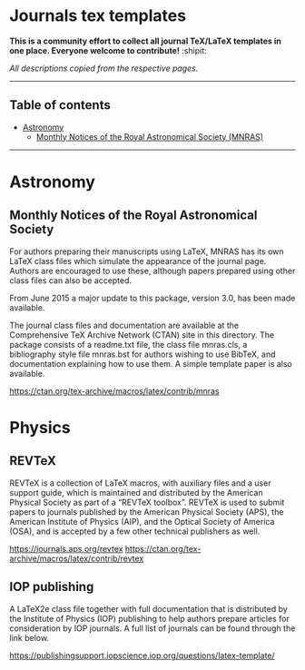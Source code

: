 # Journals tex templates

**This is a community effort to collect all journal TeX/LaTeX templates in one place. Everyone welcome to contribute!** :shipit:

*All descriptions copied from the respective pages.*

***

## Table of contents
- [Astronomy](#astronomy)
  * [Monthly Notices of the Royal Astronomical Society (MNRAS)](#monthly-notices-of-the-royal-astronomical-society)


***
# Astronomy

## Monthly Notices of the Royal Astronomical Society

For authors preparing their manuscripts using LaTeX, MNRAS has its own LaTeX class files which simulate the appearance of the journal page. Authors are encouraged to use these, although papers prepared using other class files can also be accepted.

From June 2015 a major update to this package, version 3.0, has been made available.

The journal class files and documentation are available at the Comprehensive TeX Archive Network (CTAN) site in this directory. The package consists of a readme.txt file, the class file mnras.cls, a bibliography style file mnras.bst for authors wishing to use BibTeX, and documentation explaining how to use them. A simple template paper is also available.

https://ctan.org/tex-archive/macros/latex/contrib/mnras

# Physics

## REVTeX

REVTeX is a collection of LaTeX macros, with auxiliary files and a user support guide, which is maintained and distributed by the American Physical Society as part of a “REVTeX toolbox”. REVTeX is used to submit papers to journals published by the American Physical Society (APS), the American Institute of Physics (AIP), and the Optical Society of America (OSA), and is accepted by a few other technical publishers as well. 

https://journals.aps.org/revtex
https://ctan.org/tex-archive/macros/latex/contrib/revtex


## IOP publishing

A LaTeX2e class file together with full documentation that is distributed by the Institute of Physics (IOP) publishing to help authors prepare articles for consideration by IOP journals. A full list of journals can be found through the link below.

https://publishingsupport.iopscience.iop.org/questions/latex-template/
